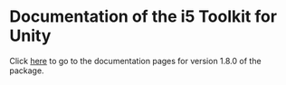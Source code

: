 # Documentation of the i5 Toolkit for Unity

Click [here](https://rwth-acis.github.io/i5-Toolkit-for-Unity/1.8.0/index.html) to go to the documentation pages for version 1.8.0 of the package.